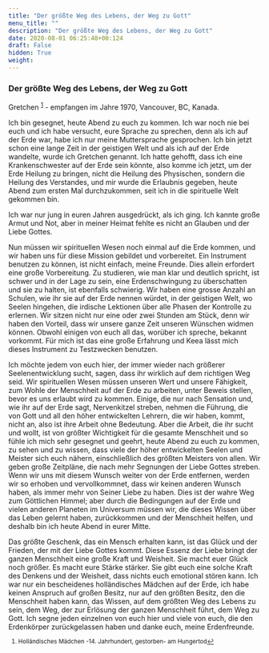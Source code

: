 ```yaml
---
title: "Der größte Weg des Lebens, der Weg zu Gott"
menu_title: ""
description: "Der größte Weg des Lebens, der Weg zu Gott"
date: 2020-08-01 06:25:48+00:124
draft: False
hidden: True
weight:
---
```

### Der größte Weg des Lebens, der Weg zu Gott

Gretchen <sup id="a1">[1](#f1)</sup> - empfangen im Jahre 1970, Vancouver, BC, Kanada.

Ich bin gesegnet, heute Abend zu euch zu kommen. Ich war noch nie bei euch und ich habe versucht, eure Sprache zu sprechen, denn als ich auf der Erde war, habe ich nur meine Muttersprache gesprochen. Ich bin jetzt schon eine lange Zeit in der geistigen Welt und als ich auf der Erde wandelte, wurde ich Gretchen genannt. Ich hatte gehofft, dass ich eine Krankenschwester auf der Erde sein könnte, also komme ich jetzt, um der Erde Heilung zu bringen, nicht die Heilung des Physischen, sondern die Heilung des Verstandes, und mir wurde die Erlaubnis gegeben, heute Abend zum ersten Mal durchzukommen, seit ich in die spirituelle Welt gekommen bin.

Ich war nur jung in euren Jahren ausgedrückt, als ich ging. Ich kannte große Armut und Not, aber in meiner Heimat fehlte es nicht an Glauben und der Liebe Gottes.

Nun müssen wir spirituellen Wesen noch einmal auf die Erde kommen, und wir haben uns für diese Mission gebildet und vorbereitet. Ein Instrument benutzen zu können, ist nicht einfach, meine Freunde. Dies allein erfordert eine große Vorbereitung. Zu studieren, wie man klar und deutlich spricht, ist schwer und in der Lage zu sein, eine Erdenschwingung zu überschatten und sie zu halten, ist ebenfalls schwierig. Wir haben eine grosse Anzahl an Schulen, wie ihr sie auf der Erde nennen würdet, in der geistigen Welt, wo Seelen hingehen, die irdische Lektionen über alle Phasen der Kontrolle zu erlernen. Wir sitzen nicht nur eine oder zwei Stunden am Stück, denn wir haben den Vorteil, dass wir unsere ganze Zeit unseren Wünschen widmen können. Obwohl einigen von euch all das, worüber ich spreche, bekannt vorkommt. Für mich ist das eine große Erfahrung und Keea lässt mich dieses Instrument zu Testzwecken benutzen.

Ich möchte jedem von euch hier, der immer wieder nach größerer Seelenentwicklung sucht, sagen, dass ihr wirklich auf dem richtigen Weg seid. Wir spirituellen Wesen müssen unseren Wert und unsere Fähigkeit, zum Wohle der Menschheit auf der Erde zu arbeiten, unter Beweis stellen, bevor es uns erlaubt wird zu kommen. Einige, die nur nach Sensation und, wie ihr auf der Erde sagt, Nervenkitzel streben, nehmen die Führung, die von Gott und all den höher entwickelten Lehrern, die wir haben, kommt, nicht an, also ist ihre Arbeit ohne Bedeutung. Aber die Arbeit, die ihr sucht und wollt, ist von größter Wichtigkeit für die gesamte Menschheit und so fühle ich mich sehr gesegnet und geehrt, heute Abend zu euch zu kommen, zu sehen und zu wissen, dass viele der höher entwickelten Seelen und Meister sich euch nähern, einschließlich des größten Meisters von allen. Wir geben große Zeitpläne, die nach mehr Segnungen der Liebe Gottes streben. Wenn wir uns mit diesem Wunsch weiter von der Erde entfernen, werden wir so erhoben und vervollkommnet, dass wir keinen anderen Wunsch haben, als immer mehr von Seiner Liebe zu haben. Dies ist der wahre Weg zum Göttlichen Himmel; aber durch die Bedingungen auf der Erde und vielen anderen Planeten im Universum müssen wir, die dieses Wissen über das Leben gelernt haben, zurückkommen und der Menschheit helfen, und deshalb bin ich heute Abend in eurer Mitte.

Das größte Geschenk, das ein Mensch erhalten kann, ist das Glück und der Frieden, der mit der Liebe Gottes kommt. Diese Essenz der Liebe bringt der ganzen Menschheit eine große Kraft und Weisheit. Sie macht euer Glück noch größer. Es macht eure Stärke stärker. Sie gibt euch eine solche Kraft des Denkens und der Weisheit, dass nichts euch emotional stören kann. Ich war nur ein bescheidenes holländisches Mädchen auf der Erde, ich habe keinen Anspruch auf großen Besitz, nur auf den größten Besitz, den die Menschheit haben kann, das Wissen, auf dem größten Weg des Lebens zu sein, dem Weg, der zur Erlösung der ganzen Menschheit führt, dem Weg zu Gott. Ich segne jeden einzelnen von euch hier und viele von euch, die den Erdenkörper zurückgelassen haben und danke euch, meine Erdenfreunde.
<small>

1. <large id="f1"> Holländisches Mädchen -14. Jahrhundert, gestorben- am Hungertod[↩](#a1)
